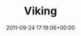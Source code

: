 ---
title:		"Viking"
type:		"photos"
mediatype:		"upload"
location:		"Dunderry, Ireland"
date:		"2011-09-24 17:19:06+00:00"
album:		"people"
filename:		"viking-renactor.md"
series:		"spirit-of-folk"
cl_public_id:		"people/viking-renactor"
cl_version:		1497005597
format:		"tiff"
bytes:		7160664
width:		2174
height:		1440
colours:
- "#D7CBB3"
- "#E2EEF5"
- "#CCB68C"
- "#82614D"
- "#8A7857"
- "#D6A17F"
- "#CFCDBC"
- "#34221A"
- "#8F8374"
- "#3D341E"
- "#8D8D79"
- "#1A0A04"
- "#BFCCC3"
- "#403835"
- "#736F46"
- "#7A8A7E"
exposure_mode:		"Manual"
program:		"Manual"
aperture:		"9.0"
focal_length:		"27.0 mm"
iso:		"8000"
shutter_speed:		"1/8000"
metering:		"Center-weighted average"
flash:		"Off, Did not fire"
white_balance:		"Custom"
colour_temp:		"5600"
has_crop:		"false"
orientation:		"Horizontal (normal)"
camera_model:		"NIKON D7000"
lens_info:		"18-200mm f/3.5-5.6"
artist:		"Matt Finucane"
x_resolution:		"300"
y_resolution:		"300"
---